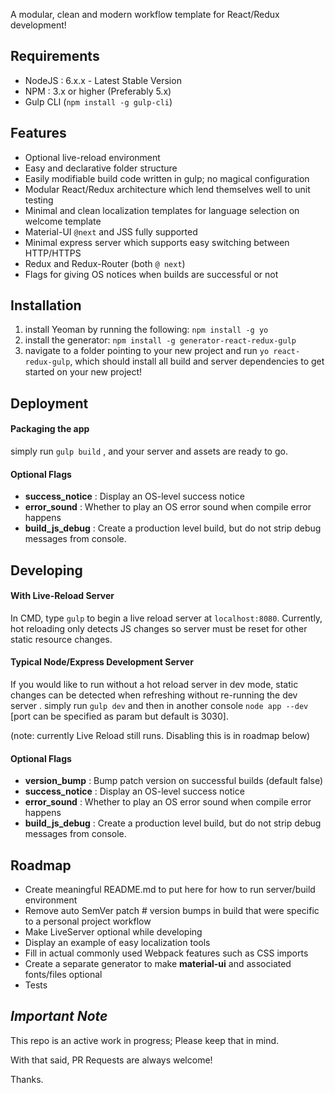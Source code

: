 A modular, clean and modern workflow template for React/Redux development!

## Requirements ##
* NodeJS : 6.x.x - Latest Stable Version
* NPM : 3.x or higher (Preferably 5.x)
* Gulp CLI (`npm install -g gulp-cli`)

## Features ##

- Optional live-reload environment
- Easy and declarative folder structure 
- Easily modifiable build code written in gulp; no magical configuration
- Modular React/Redux architecture which lend themselves well to unit testing
- Minimal and clean localization templates  for language selection on welcome template
- Material-UI `@next` and JSS fully supported
- Minimal express server which supports easy switching between HTTP/HTTPS
- Redux and Redux-Router (both `@ next`)
- Flags for giving OS notices when builds are successful or not


## Installation ##

1) install Yeoman by running the following: `npm install -g yo`
2) install the generator: `npm install -g generator-react-redux-gulp`
3) navigate to a folder pointing to your new project and run `yo react-redux-gulp`, which should install all build and server dependencies to get started on your new project!

## Deployment ##

#### Packaging the app ###
simply run `gulp build` , and your server and assets are ready to go.

#### Optional Flags ###
- **success_notice**  : Display an OS-level success notice
- **error_sound** : Whether to play an OS error sound when compile error happens
- **build_js_debug** : Create a production level build, but do not strip debug messages from console.

## Developing

#### With Live-Reload Server ###

In CMD, type `gulp` to begin a live reload server at `localhost:8080`. 
Currently, hot reloading only detects JS changes so server must be reset for other static resource changes.

#### Typical Node/Express Development Server ###

If you would like to run without a hot reload server in dev mode, static changes can be detected when refreshing
without re-running the dev server . simply run `gulp dev` and then in another console `node app --dev` 
[port can be specified as param but default is 3030].

(note: currently Live Reload still runs. Disabling this is in roadmap below)

#### Optional Flags ###

- **version_bump** : Bump patch version on successful builds (default false)
- **success_notice**  : Display an OS-level success notice
- **error_sound** : Whether to play an OS error sound when compile error happens
- **build_js_debug** : Create a production level build, but do not strip debug messages from console.


## Roadmap ##

- Create meaningful README.md to put here for how to run server/build environment
- Remove auto SemVer patch # version bumps in build that were specific to a personal project workflow
- Make LiveServer optional while developing
- Display an example of easy localization tools
- Fill in actual commonly used Webpack features such as CSS imports
- Create a separate generator to make **material-ui** and associated fonts/files optional
- Tests


## *Important Note* ##
This repo is an active work in progress; Please keep that in mind.

With that said, PR Requests are always welcome! 

Thanks.